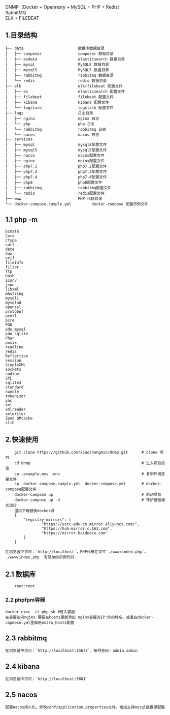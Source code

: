 DNMP（Docker + Openresty + MySQL + PHP + Redis）  
RabbitMQ  
ELK + FILEBEAT
## 1.目录结构

```
├── data                        数据库数据目录
│   ├── composer                composer 数据目录
│   ├── esdata                  elasticsearch 数据目录
│   ├── mysql                   MySQL8 数据目录
│   ├── mysql5                  MySQL5 数据目录
│   ├── rabbitmq                rabbitmq 数据目录
│   └── redis                   redis 数据目录
├── elk                         elk+filebeat 配置文件
│   ├── es                      elasticsearch 配置文件
│   ├── filebeat                filebeat 配置文件
│   ├── kibana                  kibana 配置文件
│   └── logstash                logstash 配置文件
├── logs                        日志目录
│   ├── nginx                   nginx 日志
│   └── php                     php 日志
│   └── rabbitmq                rabbitmq 日志
│   └── nacos                   nacos 日志
├── services
│   ├── mysql                   mysql8配置文件
│   ├── mysql5                  mysql5配置文件
│   ├── nacos                   nacos配置文件
│   ├── nginx                   nginx配置文件
│   ├── php7.2                  php7.2配置文件
│   ├── php7.3                  php7.3配置文件
│   ├── php7.4                  php7.4配置文件
│   ├── php8                    php8配置文件
│   ├── rabbitmq                rabbitmq配置文件
│   └── redis                   redis配置文件
├── www                         PHP 代码目录
└── docker-compose.sample.yml         docker-compose 配置示例文件

```

## 1.1 php -m
```
bcmath       
Core
ctype        
curl
date
dom
exif
fileinfo
filter
ftp
hash
iconv
json
libxml
mbstring
mysqli
mysqlnd
openssl
protobuf
pcntl
pcre
PDO
pdo_mysql
pdo_sqlite
Phar
posix
readline
redis
Reflection
session
SimpleXML
sockets
sodium
SPL
sqlite3
standard
swoole
tokenizer
yac
xml
xmlreader
xmlwriter
Zend OPcache
zlib
```

## 2.快速使用
```
    git clone https://github.com/xiaoshangmin/dnmp.git      # clone 项目
    cd dnmp                                                 # 进入项目目录
    cp .example.env .env                                    # 复制环境变量文件
    cp  docker-compose.sample.yml  docker-compose.yml       # docker-compose配置文件
    docker-compose up                                       # 启动项目
    docker-compose up -d                                    # 守护进程模式运行
    国内下载替换docker源
    {
        "registry-mirrors": [
                "https://ustc-edu-cn.mirror.aliyuncs.com/",
                "https://hub-mirror.c.163.com",
                "https://mirror.baidubce.com"
        ]
    }
```
    在浏览器中访问：`http://localhost`，PHP代码在文件`./www/index.php`。  
    ./www/index.php  有简单的示例代码

## 2.1 数据库
```
    root:root
```

### 2.2 phpfpm容器
    docker exec -it php sh #进入容器
    在容器访问nginx 需要在hosts里面添加 nginx容器的IP:你的域名，或者在docker-copmose.yml里面用extra_hosts配置


## 2.3 rabbitmq
    在浏览器中访问：`http://localhost:15672`，帐号密码：admin:admin

## 2.4 kibana
    在浏览器中访问：`http://localhost:5601`

## 2.5 nacos
    配置nacos持久化，修改conf/application.properties文件，增加支持mysql数据源配置